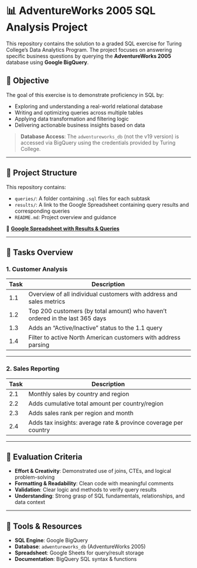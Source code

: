 # 📊 AdventureWorks 2005 SQL Analysis Project

This repository contains the solution to a graded SQL exercise for Turing College’s Data Analytics Program. The project focuses on answering specific business questions by querying the **AdventureWorks 2005** database using **Google BigQuery**.

## 🚀 Objective

The goal of this exercise is to demonstrate proficiency in SQL by:
- Exploring and understanding a real-world relational database
- Writing and optimizing queries across multiple tables
- Applying data transformation and filtering logic
- Delivering actionable business insights based on data

> **Database Access**: The `adwentureworks_db` (not the v19 version) is accessed via BigQuery using the credentials provided by Turing College.

---

## 📁 Project Structure

This repository contains:
- `queries/`: A folder containing `.sql` files for each subtask
- `results/`: A link to the Google Spreadsheet containing query results and corresponding queries
- `README.md`: Project overview and guidance

📄 **[Google Spreadsheet with Results & Queries]((https://docs.google.com/spreadsheets/d/149KaaUN2O7ah96FqraifyGS2hFT3hqgILy0rYJwIn1Y/edit?usp=sharing))**

---

## 🧠 Tasks Overview

### **1. Customer Analysis**

| Task | Description |
|------|-------------|
| 1.1  | Overview of all individual customers with address and sales metrics |
| 1.2  | Top 200 customers (by total amount) who haven’t ordered in the last 365 days |
| 1.3  | Adds an “Active/Inactive” status to the 1.1 query |
| 1.4  | Filter to active North American customers with address parsing |

---

### **2. Sales Reporting**

| Task | Description |
|------|-------------|
| 2.1  | Monthly sales by country and region |
| 2.2  | Adds cumulative total amount per country/region |
| 2.3  | Adds sales rank per region and month |
| 2.4  | Adds tax insights: average rate & province coverage per country |

---

## 📌 Evaluation Criteria

- **Effort & Creativity**: Demonstrated use of joins, CTEs, and logical problem-solving
- **Formatting & Readability**: Clean code with meaningful comments
- **Validation**: Clear logic and methods to verify query results
- **Understanding**: Strong grasp of SQL fundamentals, relationships, and data context

---

## 🧰 Tools & Resources

- **SQL Engine**: Google BigQuery
- **Database**: `adwentureworks_db` (AdventureWorks 2005)
- **Spreadsheet**: Google Sheets for query/result storage
- **Documentation**: BigQuery SQL syntax & functions
